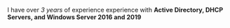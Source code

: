 I have over _3 years_ of experience experience with **Active Directory, DHCP Servers, and Windows Server 2016 and 2019**
